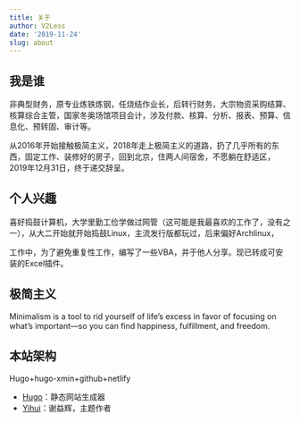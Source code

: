 ```yaml
---
title: 关于
author: V2Less
date: '2019-11-24'
slug: about
---
```


## 我是谁

非典型财务，原专业炼铁炼钢，任烧结作业长，后转行财务，大宗物资采购结算、核算综合主管，国家冬奥场馆项目会计，涉及付款、核算、分析、报表、预算、信息化、预转固、审计等。

从2016年开始接触极简主义，2018年走上极简主义的道路，扔了几乎所有的东西，固定工作、装修好的房子，回到北京，住两人间宿舍，不愿躺在舒适区，2019年12月31日，终于递交辞呈。

## 个人兴趣

喜好捣鼓计算机，大学里勤工俭学做过网管（这可能是我最喜欢的工作了，没有之一），从大二开始就开始捣鼓Linux，主流发行版都玩过，后来偏好Archlinux，

工作中，为了避免重复性工作，编写了一些VBA，并于他人分享。现已转成可安装的Excel插件。

## 极简主义

Minimalism is a tool to rid yourself of life’s excess in favor of focusing on what’s important—so you can find happiness, fulfillment, and freedom.

## 本站架构

Hugo+hugo-xmin+github+netlify

* [Hugo](http://gohugo.io/)：静态网站生成器
* [Yihui](https://yihui.org/)：谢益辉，主题作者

